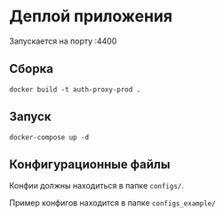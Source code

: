 # Деплой приложения

Запускается на порту :4400


## Сборка

`docker build -t auth-proxy-prod .`


## Запуск

`docker-compose up -d`


## Конфигурационные файлы

Конфии должны находиться в папке `configs/`. 

Пример конфигов находится в папке `configs_example/`
